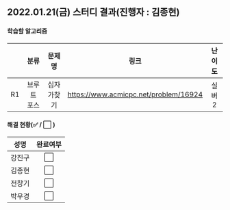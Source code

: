 ## 2022.01.21(금) 스터디 결과(진행자 : 김종현)

#### 학습할 알고리즘

|      |    분류     |   문제명   |                 링크                  | 난이도 |
| :--: | :---------: | :--------: | :-----------------------------------: | :----: |
|  R1  | 브루트 포스 | 십자가찾기 | https://www.acmicpc.net/problem/16924 | 실버2  |

#### 해결 현황(:white_check_mark: / :white_large_square:  )

|  성명  |       완료여부       |
| :----: | :------------------: |
| 강진구 | :white_large_square: |
| 김종현 | :white_large_square: |
| 전창기 | :white_large_square: |
| 박우경 | :white_large_square: |

